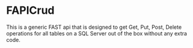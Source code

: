 # FAPICrud
This is a generic FAST api that is designed to get Get, Put, Post, Delete operations for all tables on a SQL Server out of the box without any extra code.
